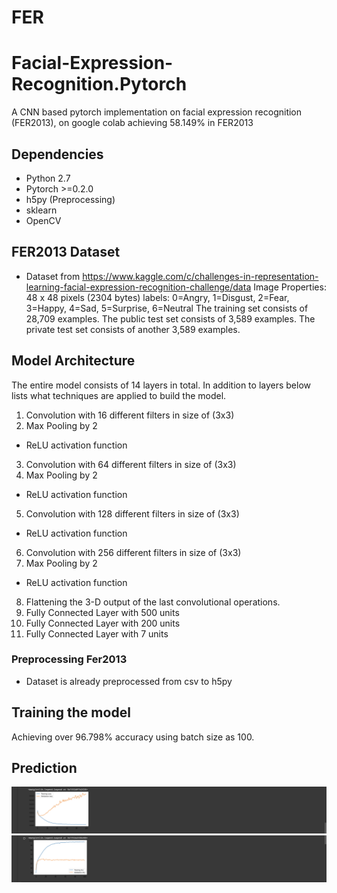 # FER
# Facial-Expression-Recognition.Pytorch
A CNN based pytorch implementation on facial expression recognition (FER2013), on google colab achieving 58.149% in FER2013



## Dependencies ##
- Python 2.7
- Pytorch >=0.2.0
- h5py (Preprocessing)
- sklearn
- OpenCV


## FER2013 Dataset ##
- Dataset from https://www.kaggle.com/c/challenges-in-representation-learning-facial-expression-recognition-challenge/data
Image Properties: 48 x 48 pixels (2304 bytes)
labels: 0=Angry, 1=Disgust, 2=Fear, 3=Happy, 4=Sad, 5=Surprise, 6=Neutral
The training set consists of 28,709 examples. The public test set consists of 3,589 examples. The private test set consists of another 3,589 examples.

## Model Architecture ##

The entire model consists of 14 layers in total. In addition to layers below lists what techniques are applied to build the model.

1. Convolution with 16 different filters in size of (3x3)
2. Max Pooling by 2
  - ReLU activation function
3. Convolution with 64 different filters in size of (3x3)
4. Max Pooling by 2
  - ReLU activation function
5. Convolution with 128 different filters in size of (3x3)
  - ReLU activation function
6. Convolution with 256 different filters in size of (3x3)
7. Max Pooling by 2
  - ReLU activation function
8. Flattening the 3-D output of the last convolutional operations.
9. Fully Connected Layer with 500 units
10. Fully Connected Layer with 200 units
11. Fully Connected Layer with 7 units

### Preprocessing Fer2013 ###
- Dataset is already preprocessed from csv to h5py 


## Training the model ##
Achieving over 96.798% accuracy using batch size as 100.


## Prediction ##
<img src="./Training loss.png" alt="Drawing"/>
<img src="./Training Acc.png" alt="Drawing"/>



